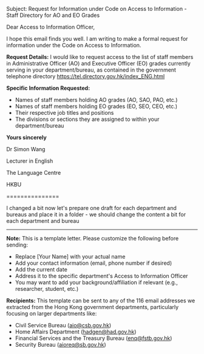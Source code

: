 Subject: Request for Information under Code on Access to Information - Staff Directory for AO and EO Grades

Dear Access to Information Officer,

I hope this email finds you well. I am writing to make a formal request for information under the Code on Access to Information.

**Request Details:**
I would like to request access to the list of staff members in Administrative Officer (AO) and Executive Officer (EO) grades currently serving in your department/bureau, as contained in the government telephone directory https://tel.directory.gov.hk/index_ENG.html

**Specific Information Requested:**

- Names of staff members holding AO grades (AO, SAO, PAO, etc.)
- Names of staff members holding EO grades (EO, SEO, CEO, etc.)
- Their respective job titles and positions
- The divisions or sections they are assigned to within your department/bureau

**Yours sincerely**

Dr Simon Wang

Lecturer in English 

The Language Centre

HKBU 

===============

I  changed a bit now let's prepare one draft for each department and bureaus and place it in a folder - we should change the content a bit for each department and bureau 



---

**Note:** This is a template letter. Please customize the following before sending:

- Replace [Your Name] with your actual name
- Add your contact information (email, phone number if desired)
- Add the current date
- Address it to the specific department's Access to Information Officer
- You may want to add your background/affiliation if relevant (e.g., researcher, student, etc.)

**Recipients:** This template can be sent to any of the 116 email addresses we extracted from the Hong Kong government departments, particularly focusing on larger departments like:

- Civil Service Bureau (aio@csb.gov.hk)
- Home Affairs Department (hadgen@had.gov.hk)
- Financial Services and the Treasury Bureau (enq@fstb.gov.hk)
- Security Bureau (aioreq@sb.gov.hk)
